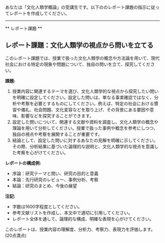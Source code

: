 あなたは「文化人類学概論」の受講生です。以下ののレポート課題の指示に従ってレポートを作成してください。

---------------------------------------
** レポート課題 **

## レポート課題：文化人類学の視点から問いを立てる

このレポート課題では、授業で扱った文化人類学の概念や方法論を用いて、現代社会における特定の現象や問題について、独自の問いを立て、探究してください。

**課題:**

1. 授業内容に関連するテーマを選び、文化人類学的な視点から探究したい問いを明確に設定してください。設定した問いは、単なる事実確認ではなく、分析や考察を必要とするものにしてください。例えば、特定の社会における慣習や儀礼、社会問題、文化変容などを取り上げ、その背景にある要因や意味、影響などを探究することができます。
2. 設定した問いについて、関連する文献や資料を調査し、文化人類学の概念や理論を用いて分析してください。授業で扱った事例や概念を参考にしつつ、独自の視点や考察を展開することが重要です。
3. 結論として、設定した問いに対するあなたの見解を明確に示してください。その際、分析結果に基づいた論理的な説明と、文化人類学的な視点を意識した考察を心がけてください。

**レポートの構成例:**

* 序論：研究テーマと問い、研究の目的と意義
* 本論：先行研究のレビュー、事例分析、考察
* 結論：研究のまとめ、今後の展望

**注記:**

* 字数は1600字程度としてください。
* 参考文献リストを作成し、本文中で適切に引用してください。
* レポート全体を通して、論理的な構成、明確な表現を心がけてください。


このレポートは、授業内容の理解度、分析力、考察力、表現力を評価します。  (20点満点)
